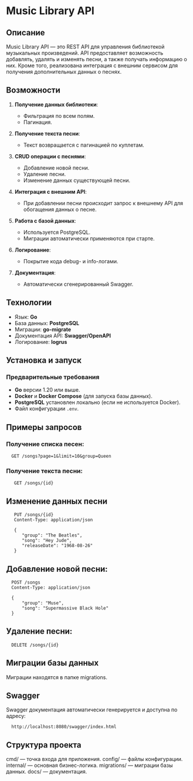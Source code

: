 # Music Library API

## Описание
Music Library API — это REST API для управления библиотекой музыкальных произведений. API предоставляет возможность добавлять, удалять и изменять песни, а также получать информацию о них. Кроме того, реализована интеграция с внешним сервисом для получения дополнительных данных о песнях.

## Возможности
1. **Получение данных библиотеки**:
   - Фильтрация по всем полям.
   - Пагинация.

2. **Получение текста песни**:
   - Текст возвращается с пагинацией по куплетам.

3. **CRUD операции с песнями**:
   - Добавление новой песни.
   - Удаление песни.
   - Изменение данных существующей песни.

4. **Интеграция с внешним API**:
   - При добавлении песни происходит запрос к внешнему API для обогащения данных о песне.

5. **Работа с базой данных**:
   - Используется PostgreSQL.
   - Миграции автоматически применяются при старте.

6. **Логирование**:
   - Покрытие кода debug- и info-логами.

7. **Документация**:
   - Автоматически сгенерированный Swagger.

## Технологии
- Язык: **Go**
- База данных: **PostgreSQL**
- Миграции: **go-migrate**
- Документация API: **Swagger/OpenAPI**
- Логирование: **logrus**

## Установка и запуск

### Предварительные требования
- **Go** версии 1.20 или выше.
- **Docker** и **Docker Compose** (для запуска базы данных).
- **PostgreSQL** установлен локально (если не используется Docker).
- Файл конфигурации `.env`.

## Примеры запросов

### Получение списка песен:

```http
  GET /songs?page=1&limit=10&group=Queen
```

### Получение текста песни:

```http
   GET /songs/{id}
```

## Изменение данных песни

```http
   PUT /songs/{id}
   Content-Type: application/json

   {
      "group": "The Beatles",
      "song": "Hey Jude",
      "releaseDate": "1968-08-26"
   }
```

## Добавление новой песни:

```http
  POST /songs
  Content-Type: application/json
  
  {
      "group": "Muse",
      "song": "Supermassive Black Hole"
  }
```

## Удаление песни:

```http
  DELETE /songs/{id}
```

## Миграции базы данных
Миграции находятся в папке migrations.

## Swagger
Swagger документация автоматически генерируется и доступна по адресу:

```http
  http://localhost:8080/swagger/index.html
```

## Структура проекта
cmd/ — точка входа для приложения.
config/ — файлы конфигурации.
internal/ — основная бизнес-логика.
migrations/ — миграции базы данных.
docs/ — документация.

